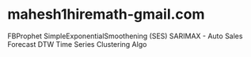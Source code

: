 # mahesh1hiremath-gmail.com
FBProphet SimpleExponentialSmoothening (SES) SARIMAX - Auto Sales Forecast
DTW Time Series Clustering Algo

